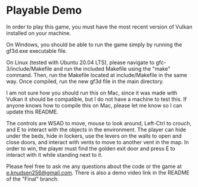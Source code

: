 # Playable Demo
In order to play this game, you must have the most recent version of Vulkan installed on your machine. 

On Windows, you should be able to run the game simply by running the gf3d.exe executable file.

On Linux (tested with Ubuntu 20.04 LTS), please navigate to gfc-3/include/Makefile and run the included Makefile using the "make" command. Then, run the Makefile located at include/Makefile in the same way. Once compiled, run the new gf3d file in the main directory. 

I am not sure how you should run this on Mac, since it was made with Vulkan it should be compatible, but I do not have a machine to test this. If anyone knows how to compile this on Mac, please let me know so I can update this README.

The controls are WSAD to move, mouse to look around, Left-Ctrl to crouch, and E to interact with the objects in the environment. The player can hide under the beds, hide in lockers, use the levers on the walls to open and close doors, and interact with vents to move to another vent in the map. In order to win, the player must find the golden exit door and press E to interact with it while standing next to it.

Please feel free to ask me any questions about the code or the game at e.knudsen256@gmail.com. There is also a demo video link in the README of the "Final" branch.
